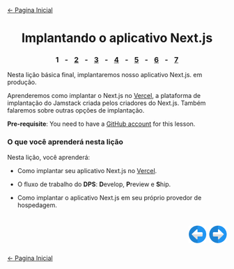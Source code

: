 [← Pagina Inicial](../../../README.md#basico)

<h1 align="center">Implantando o aplicativo Next.js</h1>

<h3 align="center">
<spam style="margin:0 10px;">1</spam> -
<a href="./2.md#implantando-o-aplicativo-nextjs" style="margin:0 10px;">2</a> -
<a href="./3.md#implantando-o-aplicativo-nextjs" style="margin:0 10px;">3</a> -
<a href="./4.md#implantando-o-aplicativo-nextjs" style="margin:0 10px;">4</a> -
<a href="./5.md#implantando-o-aplicativo-nextjs" style="margin:0 10px;">5</a> -
<a href="./6.md#implantando-o-aplicativo-nextjs" style="margin:0 10px;">6</a> -
<a href="./7.md#implantando-o-aplicativo-nextjs" style="margin:0 10px;">7</a>
</h3>

Nesta lição básica final, implantaremos nosso aplicativo Next.js. em produção.

Aprenderemos como implantar o Next.js no [Vercel](https://vercel.com/), a plataforma de implantação do Jamstack criada pelos criadores do Next.js. Também falaremos sobre outras opções de implantação.

**Pre-requisite**: You need to have a [GitHub account](https://github.com/) for this lesson.

### O que você aprenderá nesta lição

Nesta lição, você aprenderá:

  - Como implantar seu aplicativo Next.js no [Vercel](https://vercel.com/).

  - O fluxo de trabalho do **DPS**: **D**evelop, **P**review e **S**hip.

  - Como implantar o aplicativo Next.js em seu próprio provedor de hospedagem.

<h1 align="right">
<a href="../api-routes/4.md#rotas-de-api"><img src="../../../images/previous-arrow.svg" alt="next-arrow" width="40px"></a>
<a href="./2.md#implantando-o-aplicativo-nextjs"><img src="../../../images/next-arrow.svg" alt="next-arrow" width="40px"></a>
</h1>

[← Pagina Inicial](../../../README.md#basico)